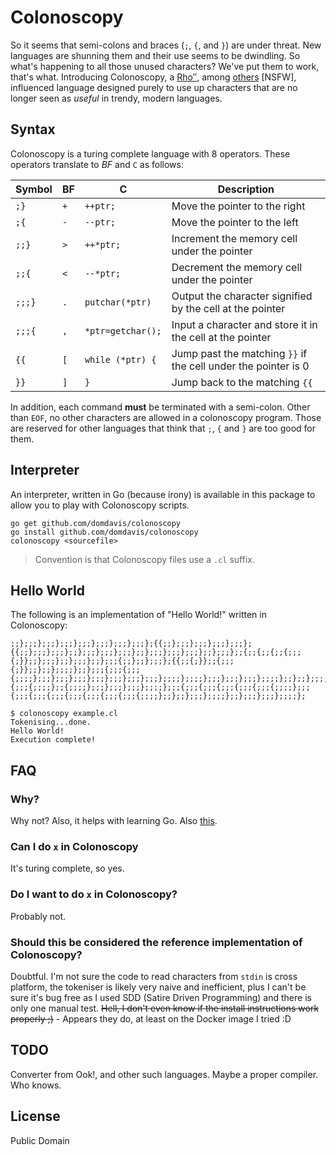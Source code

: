 # Colonoscopy

So it seems that semi-colons and braces (`;`, `{`, and `}`) are under threat. 
New languages are shunning them and their use seems to be dwindling. So what's 
happening to all those unused characters? We've put them to work, that's what. 
Introducing Colonoscopy, a 
[Rho&#8242;&#8242;](https://en.wikipedia.org/wiki/P%E2%80%B2%E2%80%B2), among
[others](https://en.wikipedia.org/wiki/Brainfuck) [NSFW],
influenced language designed purely to use up characters that are no longer seen
as _useful_ in trendy, modern languages.

## Syntax

Colonoscopy is a turing complete language with 8 operators. These operators 
translate to _BF_ and `C` as follows:

| Symbol | BF  | C                 | Description
| ------ | --- |------------------ | -----------
| `;}`   | `+` | `++ptr;`          | Move the pointer to the right
| `;{`   | `-` | `--ptr;`          | Move the pointer to the left
| `;;}`  | `>` | `++*ptr;`         | Increment the memory cell under the pointer
| `;;{`  | `<` | `--*ptr;`         | Decrement the memory cell under the pointer
| `;;;}` | `.` | `putchar(*ptr)`   | Output the character signified by the cell at the pointer
| `;;;{` | `,` | `*ptr=getchar();` | Input a character and store it in the cell at the pointer
| `{{`   | `[` | `while (*ptr) {`  | Jump past the matching `}}` if the cell under the pointer is 0
| `}}`   | `]` | `}`               | Jump back to the matching `{{`

In addition, each command **must** be terminated with a semi-colon. Other than 
`EOF`, no other characters are allowed in a colonoscopy program. Those are 
reserved for other languages that think that `;`, `{` and `}` are too good for
them.

## Interpreter 

An interpreter, written in Go (because irony) is available in this package to
allow you to play with Colonoscopy scripts. 

```
go get github.com/domdavis/colonoscopy
go install github.com/domdavis/colonoscopy
colonoscopy <sourcefile>
```

> Convention is that Colonoscopy files use a `.cl` suffix.

## Hello World

The following is an implementation of "Hello World!" written in Colonoscopy:

```
;;};;;};;;};;;};;;};;;};;;};;;};{{;;};;;};;;};;;};;;};{{;;};;;};;;};;};;;};;;};;;};;};;;};;;};;;};;};;;};;{;;{;;{;;{;;;{;}};;};;;};;};;;};;};;;{;;};;};;;};{{;;{;}};;{;;;{;}};;};;};;;;};;};;;{;;;{;;;{;;;;};;;};;;};;;};;;};;;};;;};;;};;;;};;;;};;;};;;};;;};;;;};;};;};;;;};;{;;;{;;;;};;{;;;;};;;};;;};;;};;;;};;;{;;;{;;;{;;;{;;;{;;;{;;;;};;;{;;;{;;;{;;;{;;;{;;;{;;;{;;;{;;;;};;};;};;;};;;;};;};;;};;;};;;;};
```

```
$ colonoscopy example.cl 
Tokenising...done.
Hello World!
Execution complete!
```

## FAQ

### Why?

Why not? Also, it helps with learning Go. Also 
[this](https://twitter.com/idomdavis/status/722050755616776192).

### Can I do `x` in Colonoscopy

It's turing complete, so yes.

### Do I want to do `x` in Colonoscopy?

Probably not.

### Should this be considered the reference implementation of Colonoscopy?

Doubtful. I'm not sure the code to read characters from `stdin` is cross
platform, the tokeniser is likely very naive and inefficient, plus I can't be 
sure it's bug free as I used SDD (Satire Driven Programming) and there is only
one manual test. ~~Hell, I don't even know if the install instructions work 
properly ;)~~ - Appears they do, at least on the Docker image I tried :D

## TODO

Converter from Ook!, and other such languages. Maybe a proper compiler. 
Who knows.

## License

Public Domain
